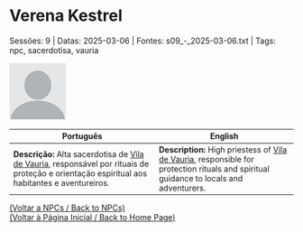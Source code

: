
# Verena Kestrel

Sessões: 9 | Datas: 2025-03-06 | Fontes: s09_-_2025-03-06.txt | Tags: npc, sacerdotisa, vauria

![Verena Kestrel](blank.png)

| Português | English |
|-----------|---------|
| **Descrição:** Alta sacerdotisa de [Vila de Vauria](vila_de_vauria.md), responsável por rituais de proteção e orientação espiritual aos habitantes e aventureiros. | **Description:** High priestess of [Vila de Vauria](vila_de_vauria.md), responsible for protection rituals and spiritual guidance to locals and adventurers. |

[(Voltar a NPCs / Back to NPCs)](npcs_list.md)  
[(Voltar à Página Inicial / Back to Home Page)](../../home.md)


























